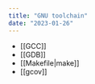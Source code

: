 ```yaml
---
title: "GNU toolchain"
date: "2023-01-26"
---
```


- [[GCC]]
- [[GDB]]
- [[Makefile|make]]
- [[gcov]]